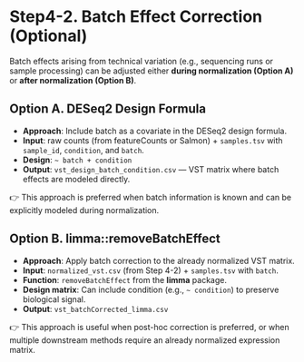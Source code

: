 # Step4-2. Batch Effect Correction (Optional)

Batch effects arising from technical variation (e.g., sequencing runs or sample processing) can be adjusted either **during normalization (Option A)** or **after normalization (Option B)**.

## Option A. DESeq2 Design Formula
- **Approach**: Include batch as a covariate in the DESeq2 design formula.  
- **Input**: raw counts (from featureCounts or Salmon) + `samples.tsv` with `sample_id`, `condition`, and `batch`.  
- **Design**: `~ batch + condition`  
- **Output**: `vst_design_batch_condition.csv` — VST matrix where batch effects are modeled directly.  

👉 This approach is preferred when batch information is known and can be explicitly modeled during normalization.

## Option B. limma::removeBatchEffect
- **Approach**: Apply batch correction to the already normalized VST matrix.  
- **Input**: `normalized_vst.csv` (from Step 4-2) + `samples.tsv` with `batch`.  
- **Function**: `removeBatchEffect` from the **limma** package.  
- **Design matrix**: Can include condition (e.g., `~ condition`) to preserve biological signal.  
- **Output**: `vst_batchCorrected_limma.csv`  

👉 This approach is useful when post-hoc correction is preferred, or when multiple downstream methods require an already normalized expression matrix.
